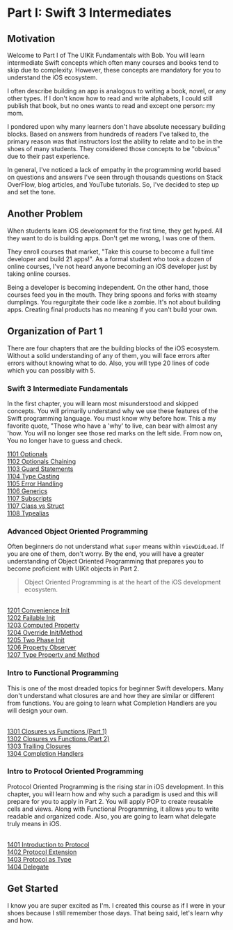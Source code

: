 # Part I: Swift 3 Intermediates

## Motivation
Welcome to Part I of The UIKit Fundamentals with Bob. You will learn intermediate Swift concepts which often many courses and books tend to skip due to complexity. However, these concepts are mandatory for you to understand the iOS ecosystem.

I often describe building an app is analogous to writing a book, novel, or any other types. If I don't know how to read and write alphabets, I could still publish that book, but no ones wants to read and except one person: my mom.

I pondered upon why many learners don't have absolute necessary building blocks. Based on answers from hundreds of readers  I've talked to, the primary reason was that instructors lost the ability to relate and to be in the shoes of many students. They considered those concepts to be "obvious" due to their past experience.

In general, I've noticed a lack of empathy in the programming world based on questions and answers I've seen through thousands questions on Stack OverFlow, blog articles, and YouTube tutorials. So, I've decided to step up and set the tone.

## Another Problem
When students learn iOS development for the first time, they get hyped. All they want to do is building apps. Don't get me wrong, I was one of them.

They enroll courses that market, "Take this course to become a full time developer and build 21 apps!". As a formal student who took a dozen of online courses, I've not heard anyone becoming an iOS developer just by taking online courses.

Being a developer is becoming independent. On the other hand, those courses feed you in the mouth. They bring spoons and forks with steamy dumplings. You regurgitate their code like a zombie. It's not about building apps. Creating final products has no meaning if you can't build your own.

## Organization of Part 1
There are four chapters that are the building blocks of the iOS ecosystem. Without a solid understanding of any of them, you will face errors after errors without knowing what to do. Also, you will type 20 lines of code which you can possibly with 5.

### Swift 3 Intermediate Fundamentals
In the first chapter, you will learn most misunderstood and skipped concepts. You will primarily understand why we use these features of the Swift programming language. You must know why before how. This a my favorite quote, "Those who have a 'why' to live, can bear with almost any 'how. You will no longer see those red marks on the left side. From now on, You no longer have to guess and check.

[1101 Optionals](/1000/1100/1101_optionals.md)
<br>[1102 Optionals Chaining](/1000/1100/1102_optionals_chaining.md)
<br>[1103 Guard Statements](/1000/1100/1103_guard_statements.md)
<br>[1104 Type Casting](/1000/1100/1104_type_casting.md)
<br>[1105 Error Handling](/1000/1100/1105_error_handling.md)
<br>[1106 Generics](/1000/1100/1106_generics.md)
<br>[1107 Subscripts](/1000/1100/1107_subscripts.md)
<br>[1107 Class vs Struct](/1000/1100/1108_class_vs_struct.md)
<br>[1108 Typealias](/1000/1100/1109_typealias.md)

### Advanced Object Oriented Programming
Often beginners do not understand what `super` means within `viewDidLoad`. If you are one of them, don't worry. By the end, you will have a greater understanding of Object Oriented Programming that prepares you to become proficient with UIKit objects in Part 2.

> Object Oriented Programming is at the heart of the iOS development ecosystem.

<br>[1201 Convenience Init](/1000/1200/1201_convenience_init.md)
<br>[1202 Failable Init](/1000/1200/1202_failable_init.md)
<br>[1203 Computed Property](/1000/1200/1203_computed_property.md)
<br>[1204 Override Init/Method](/1000/1200/1204_override_init_method.md)
<br>[1205 Two Phase Init](/1000/1200/1205_two_phase_init.md)
<br>[1206 Property Observer](/1000/1200/1206_property_observer.md)
<br>[1207 Type Property and Method](/1000/1200/1207_type_property_method.md)


### Intro to Functional Programming
This is one of the most dreaded topics for beginner Swift developers. Many don't understand what closures are and how they are similar or different from functions. You are going to learn what Completion Handlers are you will design your own.

<br>[1301 Closures vs Functions (Part 1)](/1000/1300/1301_closures_vs_functions.md)
<br>[1302 Closures vs Functions (Part 2)](/1000/1300/1302_closures_part2.md)
<br>[1303 Trailing Closures](/1000/1300/1303_trailing_closures.md)
<br>[1304 Completion Handlers](/1000/1300/1304_completion_handlers.md)

### Intro to Protocol Oriented Programming
Protocol Oriented Programming is the rising star in iOS development. In this chapter, you will learn how and why such a paradigm is used and this will prepare for you to apply in Part 2. You will apply POP to create reusable cells and views. Along with Functional Programming, it allows you to write readable and organized code. Also, you are going to learn what delegate truly means in iOS.

<br>[1401 Introduction to Protocol](/1000/1400/1401_intro_to_protocol.md)
<br>[1402 Protocol Extension](/1000/1400/1402_protocol_extension.md)
<br>[1403 Protocol as Type](/1000/1400/1403_protocol_as_type.md)
<br>[1404 Delegate](/1000/1400/1404_delegate.md)


## Get Started
I know you are super excited as I'm. I created this course as if I were in your shoes because I still remember those days. That being said, let's learn why and how.
